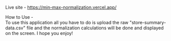 Live site - https://min-max-normalization.vercel.app/ <br/>

How to Use - <br/>
To use this application all you have to do is upload the raw "store-summary-data.csv" file and the normalization calculations will be done and displayed on the screen. I hope you enjoy!
